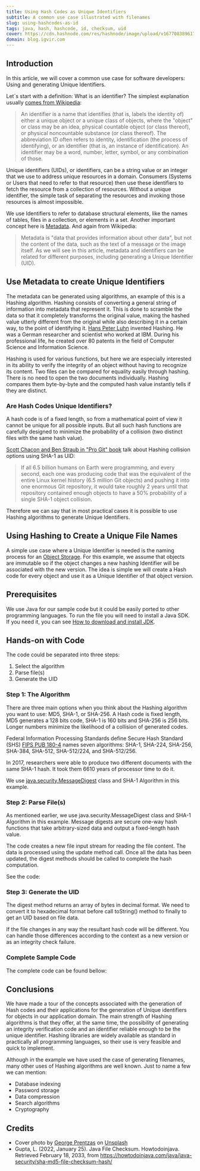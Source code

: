 ```yaml
---
title: Using Hash Codes as Unique Identifiers
subtitle: A common use case illustrated with filenames
slug: using-hashcodes-as-id
tags: java, hash, hashcode, id, checksum, uid
cover: https://cdn.hashnode.com/res/hashnode/image/upload/v1677083896173/aHYhj1QrG.jpg?auto=compress
domain: blog.igvir.com
---
```


## Introduction 

In this article, we will cover a common use case for software developers: Using and generating Unique Identifiers.

Let´s start with a definition: 
What is an identifier? The simplest explanation usually [comes from Wikipedia](https://en.wikipedia.org/wiki/Identifier):
>An identifier is a name that identifies (that is, labels the identity of) either a unique object or a unique class of objects, where the "object" or class may be an idea, physical countable object (or class thereof), or physical noncountable substance (or class thereof). The abbreviation ID often refers to identity, identification (the process of identifying), or an identifier (that is, an instance of identification). An identifier may be a word, number, letter, symbol, or any combination of those.

Unique identifiers (UIDs), or identifiers, can be a string value or an integer that we use to address unique resources in a domain. Consumers (Systems or Users that need to refer to that resource) then use these identifiers to fetch the resource from a collection of resources. Without a unique identifier, the simple task of separating the resources and invoking those resources is almost impossible.

We use Identifiers to refer to database structural elements, like the names of tables, files in a collection, or elements in a set.
Another important concept here is [Metadata](https://en.wikipedia.org/wiki/Metadata). And again from Wikipedia:
>Metadata is "data that provides information about other data", but not the content of the data, such as the text of a message or the image itself.
As we will see in this article, metadata and identifiers can be related for different purposes, including generating a Unique Identifier (UID).


## Use Metadata to create Unique Identifiers 

The metadata can be generated using algorithms, an example of this is a Hashing algorithm. Hashing consists of converting a general string of information into metadata that represent it. This is done to scramble the data so that it completely transforms the original value, making the hashed value utterly different from the original while also describing it in a certain way, to the point of identifying it. 
[Hans Peter Luhn](https://en.wikipedia.org/wiki/Hans_Peter_Luhn) invented Hashing. He was a German researcher and scientist who worked at IBM. During his professional life, he created over 80 patents in the field of Computer Science and Information Science.

Hashing is used for various functions, but here we are especially interested in its ability to verify the integrity of an object without having to recognize its content. Two files can be compared for equality easily through hashing. There is no need to open the two documents individually. Hashing compares them byte-by-byte and the computed hash value instantly tells if they are distinct.

### Are Hash Codes Unique Identifiers?

A hash code is of a fixed length, so from a mathematical point of view it cannot be unique for all possible inputs. But all such hash functions are carefully designed to minimize the probability of a collision (two distinct files with the same hash value).

[Scott Chacon and Ben Straub in "Pro Git" book](https://git-scm.com/book/en/v2/Git-Tools-Revision-Selection) talk about Hashing collision options using SHA-1 as UID:

>If all 6.5 billion humans on Earth were programming, and every second, each one was producing code that was the equivalent of the entire Linux kernel history (6.5 million Git objects) and pushing it into one enormous Git repository, it would take roughly 2 years until that repository contained enough objects to have a 50% probability of a single SHA-1 object collision.

Therefore we can say that in most practical cases it is possible to use Hashing algorithms to generate Unique Identifiers.

## Using Hashing to Create a Unique File Names

A simple use case where a Unique Identifier is needed is the naming process for an [Object Storage](https://en.wikipedia.org/wiki/Object_storage). For this example, we assume that objects are immutable so if the object changes a new hashing Identifier will be associated with the new version. The idea is simple we will create a Hash code for every object and use it as a Unique Identifier of that object version.

## Prerequisites

We use Java for our sample code but it could be easily ported to other programming languages. To run the file you will need to install a Java SDK. If you need it, you can see [How to download and install JDK](https://openjdk.org/install/).

## Hands-on with Code

The code could be separated into three steps:
1. Select the algorithm
2. Parse file(s)
3. Generate the UID
   
### Step 1: The Algorithm

There are three main options when you think about the Hashing algorithm you want to use: MD5, SHA-1, or SHA-256. A Hash code is fixed length, MD5 generates a 128 bits code, SHA-1 is 160 bits and SHA-256 is 256 bits. Longer numbers minimize the likelihood of a collision of generated codes.

Federal Information Processing Standards define Secure Hash Standard (SHS) [FIPS PUB 180-4](https://csrc.nist.gov/publications/detail/fips/180/4/final) names seven algorithms: SHA-1, SHA-224, SHA-256,
SHA-384, SHA-512, SHA-512/224, and SHA-512/256.

In 2017, researchers were able to produce two different documents with the same SHA-1 hash. It took them 6610 years of processor time to do it. 

We use [java.security.MessageDigest](https://docs.oracle.com/javase/6/docs/api/java/security/MessageDigest.html) class and SHA-1 Algorithm in this example.

### Step 2: Parse File(s)

As mentioned earlier, we use java.security.MessageDigest class and SHA-1 Algorithm in this example. Message digests are secure one-way hash functions that take arbitrary-sized data and output a fixed-length hash value.

The code creates a new file input stream for reading the file content. The data is processed using the update method call. Once all the data has been updated, the digest methods should be called to complete the hash computation.

See the code:

<script src="https://gist.github.com/Igvir/6652eaf6c1e5832e2ae4d3d1d12146a0.js"></script>



### Step 3: Generate the UID

The digest method returns an array of bytes in decimal format. We need to convert it to hexadecimal format before call toString() method to finally to get an UID based on file data. 

<script src="https://gist.github.com/Igvir/d8af1d8a59c2e678790fa5f7067c9691.js"></script>

If the file changes in any way the resultant hash code will be different. You can handle those differences according to the context as a new version or as an integrity check failure. 

### Complete Sample Code

The complete code can be found bellow:

<script src="https://gist.github.com/Igvir/2a1a94e7c348049de110d8d2fa5bb94b.js"></script>


## Conclusions

We have made a tour of the concepts associated with the generation of Hash codes and their applications for the generation of Unique identifiers for objects in our application domain.
The main strength of Hashing algorithms is that they offer, at the same time, the possibility of generating an integrity verification code and an identifier reliable enough to be the unique identifier. Hashing libraries are widely available as standard in practically all programming languages, so their use is very feasible and quick to implement.

Although in the example we have used the case of generating filenames, many other uses of Hashing algorithms are well known. Just to name a few we can mention:

- Database indexing
- Password storage
- Data compression
- Search algorithms
- Cryptography
  

## Credits

  - Cover photo by [George Prentzas](https://unsplash.com/@georgeprentzas?utm_source=unsplash&utm_medium=referral&utm_content=creditCopyText) on  [Unsplash](https://unsplash.com/photos/SRFG7iwktDk?utm_source=unsplash&utm_medium=referral&utm_content=creditCopyText)
  - Gupta, L. (2022, January 25). Java File Checksum. Howtodoinjava. Retrieved February 18, 2033, from https://howtodoinjava.com/java/java-security/sha-md5-file-checksum-hash/
  
  